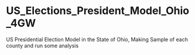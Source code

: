 # US_Elections_President_Model_Ohio_4GW
US Presidential Election Model in the State of Ohio, Making Sample of each county and run some analysis
